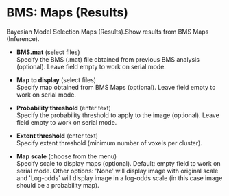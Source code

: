 # BMS: Maps (Results)  
Bayesian Model Selection Maps (Results).Show results from BMS Maps (Inference).  

* **BMS.mat** (select files)  
Specify the BMS (.mat) file obtained from previous BMS analysis (optional). Leave field empty to work on serial mode.  

* **Map to display** (select files)  
Specify map obtained from BMS Maps (optional). Leave field empty to work on serial mode.  

* **Probability threshold** (enter text)  
Specify the probability threshold to apply to the image (optional). Leave field empty to work on serial mode.  

* **Extent threshold** (enter text)  
Specify extent threshold (minimum number of voxels per cluster).  

* **Map scale** (choose from the menu)  
Specify scale to display maps (optional). Default: empty field to work on serial mode. Other options: 'None' will display image with original scale and 'Log-odds' will display image in a log-odds  scale (in this case image should be a probability map).  
